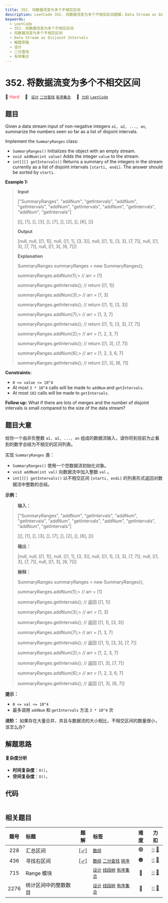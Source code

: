 ```yaml
---
title: 352. 将数据流变为多个不相交区间
description: LeetCode 352. 将数据流变为多个不相交区间题解，Data Stream as Disjoint Intervals，包含解题思路、复杂度分析以及完整的 JavaScript 代码实现。
keywords:
  - LeetCode
  - 352. 将数据流变为多个不相交区间
  - 将数据流变为多个不相交区间
  - Data Stream as Disjoint Intervals
  - 解题思路
  - 设计
  - 二分查找
  - 有序集合
---
```


# 352. 将数据流变为多个不相交区间

🔴 <font color=#ff334b>Hard</font>&emsp; 🔖&ensp; [`设计`](/tag/design.md) [`二分查找`](/tag/binary-search.md) [`有序集合`](/tag/ordered-set.md)&emsp; 🔗&ensp;[`力扣`](https://leetcode.cn/problems/data-stream-as-disjoint-intervals) [`LeetCode`](https://leetcode.com/problems/data-stream-as-disjoint-intervals)

## 题目

Given a data stream input of non-negative integers `a1, a2, ..., an`,
summarize the numbers seen so far as a list of disjoint intervals.

Implement the `SummaryRanges` class:

  * `SummaryRanges()` Initializes the object with an empty stream.
  * `void addNum(int value)` Adds the integer `value` to the stream.
  * `int[][] getIntervals()` Returns a summary of the integers in the stream currently as a list of disjoint intervals `[starti, endi]`. The answer should be sorted by `starti`.



**Example 1:**

> 
> 
> 
> 
> 
> **Input**
> 
> ["SummaryRanges", "addNum", "getIntervals", "addNum", "getIntervals", "addNum", "getIntervals", "addNum", "getIntervals", "addNum", "getIntervals"]
> 
> [[], [1], [], [3], [], [7], [], [2], [], [6], []]
> 
> **Output**
> 
> [null, null, [[1, 1]], null, [[1, 1], [3, 3]], null, [[1, 1], [3, 3], [7, 7]], null, [[1, 3], [7, 7]], null, [[1, 3], [6, 7]]]
> 
> 
> 
> **Explanation**
> 
> SummaryRanges summaryRanges = new SummaryRanges();
> 
> summaryRanges.addNum(1);> 
>   // arr = [1]
> 
> summaryRanges.getIntervals(); // return [[1, 1]]
> 
> summaryRanges.addNum(3);> 
>   // arr = [1, 3]
> 
> summaryRanges.getIntervals(); // return [[1, 1], [3, 3]]
> 
> summaryRanges.addNum(7);> 
>   // arr = [1, 3, 7]
> 
> summaryRanges.getIntervals(); // return [[1, 1], [3, 3], [7, 7]]
> 
> summaryRanges.addNum(2);> 
>   // arr = [1, 2, 3, 7]
> 
> summaryRanges.getIntervals(); // return [[1, 3], [7, 7]]
> 
> summaryRanges.addNum(6);> 
>   // arr = [1, 2, 3, 6, 7]
> 
> summaryRanges.getIntervals(); // return [[1, 3], [6, 7]]

**Constraints:**

  * `0 <= value <= 10^4`
  * At most `3 * 10^4` calls will be made to `addNum` and `getIntervals`.
  * At most `102` calls will be made to `getIntervals`.



**Follow up:** What if there are lots of merges and the number of disjoint
intervals is small compared to the size of the data stream?


## 题目大意

 给你一个由非负整数 `a1, a2, ..., an` 组成的数据流输入，请你将到目前为止看到的数字总结为不相交的区间列表。

实现 `SummaryRanges` 类：

  * `SummaryRanges()` 使用一个空数据流初始化对象。
  * `void addNum(int val)` 向数据流中加入整数 `val` 。
  * `int[][] getIntervals()` 以不相交区间 `[starti, endi]` 的列表形式返回对数据流中整数的总结。



**示例：**

> 
> 
> 
> 
> 
> **输入：**
> 
> ["SummaryRanges", "addNum", "getIntervals", "addNum", "getIntervals", "addNum", "getIntervals", "addNum", "getIntervals", "addNum", "getIntervals"]
> 
> [[], [1], [], [3], [], [7], [], [2], [], [6], []]
> 
> **输出：**
> 
> [null, null, [[1, 1]], null, [[1, 1], [3, 3]], null, [[1, 1], [3, 3], [7, 7]], null, [[1, 3], [7, 7]], null, [[1, 3], [6, 7]]]
> 
> 
> 
> **解释：**
> 
> SummaryRanges summaryRanges = new SummaryRanges();
> 
> summaryRanges.addNum(1);> 
>   // arr = [1]
> 
> summaryRanges.getIntervals(); // 返回 [[1, 1]]
> 
> summaryRanges.addNum(3);> 
>   // arr = [1, 3]
> 
> summaryRanges.getIntervals(); // 返回 [[1, 1], [3, 3]]
> 
> summaryRanges.addNum(7);> 
>   // arr = [1, 3, 7]
> 
> summaryRanges.getIntervals(); // 返回 [[1, 1], [3, 3], [7, 7]]
> 
> summaryRanges.addNum(2);> 
>   // arr = [1, 2, 3, 7]
> 
> summaryRanges.getIntervals(); // 返回 [[1, 3], [7, 7]]
> 
> summaryRanges.addNum(6);> 
>   // arr = [1, 2, 3, 6, 7]
> 
> summaryRanges.getIntervals(); // 返回 [[1, 3], [6, 7]]
> 
> 



**提示：**

  * `0 <= val <= 10^4`
  * 最多调用 `addNum` 和 `getIntervals` 方法 `3 * 10^4` 次



**进阶：** 如果存在大量合并，并且与数据流的大小相比，不相交区间的数量很小，该怎么办?


## 解题思路

#### 复杂度分析

- **时间复杂度**：`O()`，
- **空间复杂度**：`O()`，

## 代码

```javascript

```

## 相关题目

<!-- prettier-ignore -->
| 题号 | 标题 | 题解 | 标签 | 难度 | 力扣 |
| :------: | :------ | :------: | :------ | :------: | :------: |
| 228 | 汇总区间 | [[✓]](/problem/0228.md) |  [`数组`](/tag/array.md) | 🟢 | [🀄️](https://leetcode.cn/problems/summary-ranges) [🔗](https://leetcode.com/problems/summary-ranges) |
| 436 | 寻找右区间 | [[✓]](/problem/0436.md) |  [`数组`](/tag/array.md) [`二分查找`](/tag/binary-search.md) [`排序`](/tag/sorting.md) | 🟠 | [🀄️](https://leetcode.cn/problems/find-right-interval) [🔗](https://leetcode.com/problems/find-right-interval) |
| 715 | Range 模块 |  |  [`设计`](/tag/design.md) [`线段树`](/tag/segment-tree.md) [`有序集合`](/tag/ordered-set.md) | 🔴 | [🀄️](https://leetcode.cn/problems/range-module) [🔗](https://leetcode.com/problems/range-module) |
| 2276 | 统计区间中的整数数目 |  |  [`设计`](/tag/design.md) [`线段树`](/tag/segment-tree.md) [`有序集合`](/tag/ordered-set.md) | 🔴 | [🀄️](https://leetcode.cn/problems/count-integers-in-intervals) [🔗](https://leetcode.com/problems/count-integers-in-intervals) |